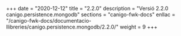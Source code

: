 +++
date        = "2020-12-12"
title       = "2.2.0"
description = "Versió 2.2.0 canigo.persistence.mongodb"
sections    = "canigo-fwk-docs"
enllac		= "/canigo-fwk-docs/documentacio-llibreries/canigo.persistence.mongodb/2.2.0/"
weight		= 9
+++
